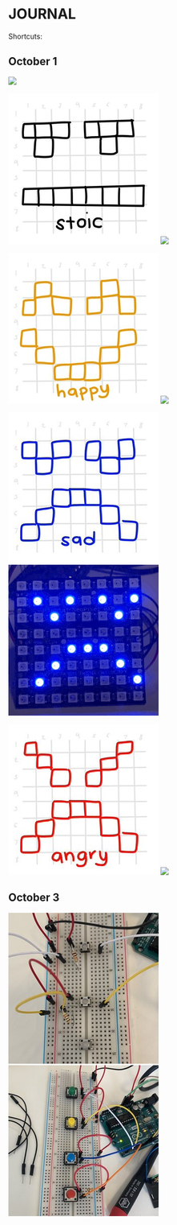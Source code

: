 # JOURNAL
Shortcuts:

## October 1

![](images/finally.gif)

![](images/stoic.jpg)
![](images/stoic.gif)

![](images/happy.jpg)
![](images/happy.gif)

![](images/sad.jpg)
![](images/sad.gif)

![](images/angry.jpg)
![](images/angry.gif)

## October 3

![](images/messyButtons.jpg)
![](images/cleanButton.jpg)
